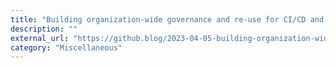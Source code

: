 ```yaml
---
title: "Building organization-wide governance and re-use for CI/CD and automation with GitHub Actions"
description: ""
external_url: "https://github.blog/2023-04-05-building-organization-wide-governance-and-re-use-for-ci-cd-and-automation-with-github-actions/"
category: "Miscellaneous"
---
```

